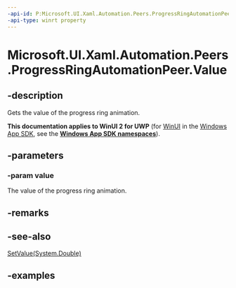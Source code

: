 ```yaml
---
-api-id: P:Microsoft.UI.Xaml.Automation.Peers.ProgressRingAutomationPeer.Value
-api-type: winrt property
---
```


# Microsoft.UI.Xaml.Automation.Peers.ProgressRingAutomationPeer.Value

<!--
public double Value { get; }
-->

## -description

Gets the value of the progress ring animation.

**This documentation applies to WinUI 2 for UWP** (for [WinUI](/windows/apps/winui/winui3/) in the [Windows App SDK](/windows/apps/windows-app-sdk/), see the **[Windows App SDK namespaces](/windows/windows-app-sdk/api/winrt/)**).

## -parameters

### -param value

The value of the progress ring animation.

## -remarks

## -see-also

[SetValue(System.Double)](progressringautomationpeer_setvalue_1718698021.md)

## -examples
